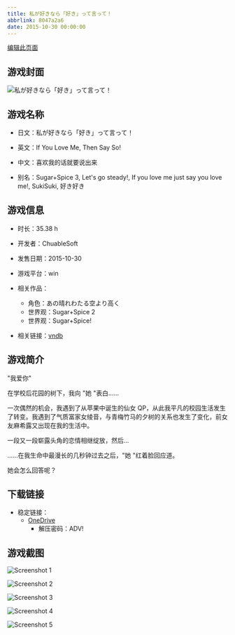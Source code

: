 ```yaml
---
title: 私が好きなら「好き」って言って！
abbrlink: 8047a2a6
date: 2015-10-30 00:00:00
---
```

[编辑此页面](https://github.com/ACG-3/ADV3-source/blob/main/source/_posts/games/%E7%A7%81%E3%81%8C%E5%A5%BD%E3%81%8D%E3%81%AA%E3%82%89%E3%80%8C%E5%A5%BD%E3%81%8D%E3%80%8D%E3%81%A3%E3%81%A6%E8%A8%80%E3%81%A3%E3%81%A6%EF%BC%81.md)

## 游戏封面

![私が好きなら「好き」って言って！](https://pan.timero.xyz/onedrive/img_lib_001/%E7%A7%81%E3%81%8C%E5%A5%BD%E3%81%8D%E3%81%AA%E3%82%89%E3%80%8C%E5%A5%BD%E3%81%8D%E3%80%8D%E3%81%A3%E3%81%A6%E8%A8%80%E3%81%A3%E3%81%A6%EF%BC%81_cover.avif)


## 游戏名称

- 日文：私が好きなら「好き」って言って！
- 英文：If You Love Me, Then Say So!
- 中文：喜欢我的话就要说出来

- 别名：Sugar+Spice 3, Let's go steady!, If you love me just say you love me!, SukiSuki, 好き好き


## 游戏信息

- 时长：35.38 h
- 开发者：ChuableSoft
- 发售日期：2015-10-30
- 游戏平台：win
- 相关作品：
   - 角色：あの晴れわたる空より高く
   - 世界观：Sugar+Spice 2
   - 世界观：Sugar+Spice!

- 相关链接：[vndb](https://vndb.org/v17376)


## 游戏简介

"我爱你"

在学校后花园的树下，我向 "她 "表白......

一次偶然的机会，我遇到了从苹果中诞生的仙女 QP，从此我平凡的校园生活发生了转变。我遇到了气质富家女绫音，与青梅竹马的夕树的关系也发生了变化，前女友麻希露又出现在我的生活中。

一段又一段崭露头角的恋情相继绽放，然后...

......在我生命中最漫长的几秒钟过去之后，"她 "红着脸回应道。

她会怎么回答呢？




## 下载链接

- 稳定链接：
    - [OneDrive](https://pan.timero.xyz/onedrive/adv_lib_001/%E7%A7%81%E3%81%8C%E5%A5%BD%E3%81%8D%E3%81%AA%E3%82%89%E3%80%8C%E5%A5%BD%E3%81%8D%E3%80%8D%E3%81%A3%E3%81%A6%E8%A8%80%E3%81%A3%E3%81%A6%EF%BC%81)
        - 解压密码：ADV!



## 游戏截图


![Screenshot 1](https://pan.timero.xyz/onedrive/img_lib_001/%E7%A7%81%E3%81%8C%E5%A5%BD%E3%81%8D%E3%81%AA%E3%82%89%E3%80%8C%E5%A5%BD%E3%81%8D%E3%80%8D%E3%81%A3%E3%81%A6%E8%A8%80%E3%81%A3%E3%81%A6%EF%BC%81_Screenshot_1.avif)

![Screenshot 2](https://pan.timero.xyz/onedrive/img_lib_001/%E7%A7%81%E3%81%8C%E5%A5%BD%E3%81%8D%E3%81%AA%E3%82%89%E3%80%8C%E5%A5%BD%E3%81%8D%E3%80%8D%E3%81%A3%E3%81%A6%E8%A8%80%E3%81%A3%E3%81%A6%EF%BC%81_Screenshot_2.avif)

![Screenshot 3](https://pan.timero.xyz/onedrive/img_lib_001/%E7%A7%81%E3%81%8C%E5%A5%BD%E3%81%8D%E3%81%AA%E3%82%89%E3%80%8C%E5%A5%BD%E3%81%8D%E3%80%8D%E3%81%A3%E3%81%A6%E8%A8%80%E3%81%A3%E3%81%A6%EF%BC%81_Screenshot_3.avif)

![Screenshot 4](https://pan.timero.xyz/onedrive/img_lib_001/%E7%A7%81%E3%81%8C%E5%A5%BD%E3%81%8D%E3%81%AA%E3%82%89%E3%80%8C%E5%A5%BD%E3%81%8D%E3%80%8D%E3%81%A3%E3%81%A6%E8%A8%80%E3%81%A3%E3%81%A6%EF%BC%81_Screenshot_4.avif)

![Screenshot 5](https://pan.timero.xyz/onedrive/img_lib_001/%E7%A7%81%E3%81%8C%E5%A5%BD%E3%81%8D%E3%81%AA%E3%82%89%E3%80%8C%E5%A5%BD%E3%81%8D%E3%80%8D%E3%81%A3%E3%81%A6%E8%A8%80%E3%81%A3%E3%81%A6%EF%BC%81_Screenshot_5.avif)

